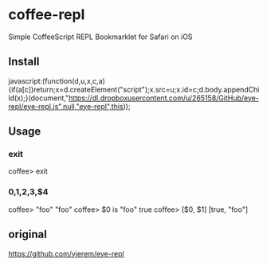 # coffee-repl

Simple CoffeeScript REPL Bookmarklet for Safari on iOS


## Install

  javascript:(function(d,u,x,c,a){if(a[c])return;x=d.createElement("script");x.src=u;x.id=c;d.body.appendChild(x);}(document,"https://dl.dropboxusercontent.com/u/265158/GitHub/eye-repl/eye-repl.js",null,"eye-repl",this));

## Usage

### exit
  coffee> exit

### $0,$1,$2,$3,$4
  coffee> "foo"
  "foo"
  coffee> $0 is "foo"
  true
  coffee> [$0, $1]
  [true, "foo"]

## original

https://github.com/yjerem/eye-repl